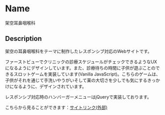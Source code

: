 Name
====

架空耳鼻咽喉科

## Description

架空の耳鼻咽喉科をテーマに制作したレスポンシブ対応のWebサイトです。

ファーストビューでクリニックの診療スケジュールがチェックできるようなUXになるようにデザインしています。また、診療待ちの時間に子供が遊ぶことのできるスロットゲームを実装しています(Vanilla JavaScript)。こちらのゲームは、子供がそれを通じて手洗いやうがいそして薬の大切さを少しでも気にするきっかけになるように、デザインされています。

レスポンシブ対応時のハンバーガーメニューはjQueryで実装しております。

こちらから見ることができます：[サイトリンク(外部)](https://www.introsample.com/)
